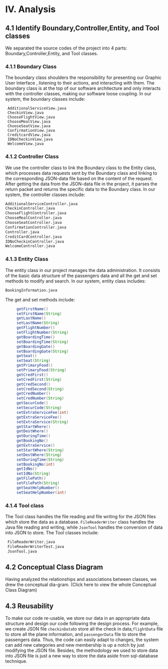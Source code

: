# IV. Analysis

## 4.1 Identify Boundary,Controller,Entity, and Tool classes

We separated the source codes of the project into 4 parts: Boundary,Controller,Entity, and Tool classes.

### 4.1.1 Boundary Class

The boundary class shoulders the responsibility for presenting our Graphic User Interface , listening to their actions, and interacting with them. The boundary class is at the top of our software architecture and only interacts with the controller classes, making our software loose coupling. In our system, the boundary classes include:

```uml
 AdditionalServiceView.java
 CheckinView.java
 ChooseFlightView.java
 ChooseMealView.java
 ChooseSeatView.java
 ConfirmationView.java
 CreditcardView.java
 IDNoCheckinView.java
 WelcomeView.java
```

### 4.1.2 Controller Class

We use the controller class to link the Boundary class to the  Entity class, which processes data requests sent by the Boundary class and linking to the corresponding JSON-data file based on the content of the request. After getting the data from the JSON-data file in the project, it parses the return packet and returns the specific data to the Boundary class. In our system, the controller classes include:

```latex
AdditionalServiceController.java
CheckinController.java
ChooseFlightController.java
ChooseMealController.java
ChooseSeatController.java
ConfirmationController.java
Controller.java
CreditCardController.java
IDNoCheckinController.java
WelcomeController.java
```



### 4.1.3 Entity Class

The entity class in our project manages the data administration. It consists of the basic data structure of the passengers data and all the get and set methods to modify and search. In our system, entity class includes:

```
BookingInformation.java
```

The get and set methods include:

```java
     getFirstName()
	 setFirstName(String)
	 getLastName()
	 setLastName(String)
	 getFlightNumber()
	 setFlightNumber(String)
	 getBoardingTime()
	 setBoardingTime(String)
	 getBoardingGate()
	 setBoardingGate(String)
	 getSeat()
	 setSeat(String)
	 getPrimaryFood()
	 setPrimaryFood(String)
	 getCredFirst()
	 setCredFirst(String)
	 getCredSecond()
	 setCredSecond(String)
	 getCredNumber()
	 setCredNumber(String)
	 getSecurCode()
	 setSecurCode(String)
	 setExtraServiceFee(int)
	 getExtraServiceFee()
	 setExtraService(String)
	 getStartWhere()
	 getDestWhere()
	 getDuringTime()
	 getBookingNo()
	 getExtraService()
	 setStartWhere(String)
	 setDestWhere(String)
	 setDuringTime(String)
	 setBookingNo(int)
	 getIdNo()
	 setIdNo(String)
	 getFilePath()
	 setFilePath(String)
	 getSeatHelpNumber()
	 setSeatHelpNumber(int)
```



### 4.1.4 Tool class

The Tool class handles the file reading and file writing for the JSON files which store the data as a database. `FileReaderWriter` class handles the Java file reading and writing, while `JsonTool` handles the conversion of data into JSON to store. The Tool classes include:

```latex
 FileReaderWriter.java
 FileReaderWriterTest.java
 JsonTool.java
```



## 4.2 Conceptual Class Diagram

Having analyzed the relationships and associations between classes, we drew the conceptual dia-gram. (Click here to view the whole Conceptual Class Diagram)

## 4.3 Reusability

To make our code re-usable, we store our data in an appropriate data structure and design our code following the design process. For example, we create  JSON file `checkinData`to store all the check in data,`flightData` file to store all the plane information, and `passengerData` file to store the passengers data. Thus, the code can easily adapt to changes, the system can add new categories and new membership is up a notch by just modifying the JSON file.
Besides, the methodology we used to store data into JSON file is just a new way to store the data aside from sql-database  technique. 